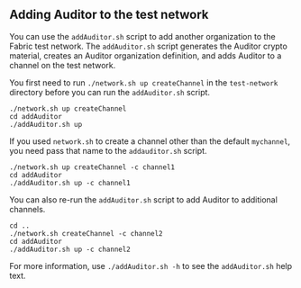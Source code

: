 ## Adding Auditor to the test network

You can use the `addAuditor.sh` script to add another organization to the Fabric test network. The `addAuditor.sh` script generates the Auditor crypto material, creates an Auditor organization definition, and adds Auditor to a channel on the test network.

You first need to run `./network.sh up createChannel` in the `test-network` directory before you can run the `addAuditor.sh` script.

```
./network.sh up createChannel
cd addAuditor
./addAuditor.sh up
```

If you used `network.sh` to create a channel other than the default `mychannel`, you need pass that name to the `addauditor.sh` script.
```
./network.sh up createChannel -c channel1
cd addAuditor
./addAuditor.sh up -c channel1
```

You can also re-run the `addAuditor.sh` script to add Auditor to additional channels.
```
cd ..
./network.sh createChannel -c channel2
cd addAuditor
./addAuditor.sh up -c channel2
```

For more information, use `./addAuditor.sh -h` to see the `addAuditor.sh` help text.
